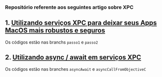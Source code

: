 ### Repositório referente aos seguintes artigo sobre XPC

## 1. [Utilizando serviços XPC para deixar seus Apps MacOS mais robustos e seguros](https://medium.com/@marciobueno1/utilizando-servi%C3%A7os-xpc-para-deixar-seus-apps-macos-mais-robustos-e-seguros-38f833eaa671)

Os códigos estão nas branchs `passo1` e `passo2`

## 2. [Utilizando async / await em serviços XPC](https://medium.com/@marciobueno1/utilizando-async-await-em-servi%C3%A7os-xpc-9ddf06f58e7a)

Os códigos estão nas branches `asyncAwait` e `asyncCallFromObjectiveC`
